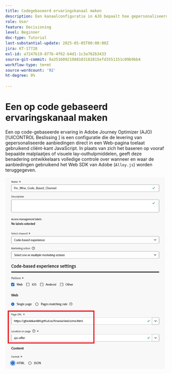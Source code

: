 ```yaml
---
title: Codegebaseerd ervaringskanaal maken
description: Een kanaalconfiguratie in AJO bepaalt hoe gepersonaliseerde inhoud, zoals aanbiedingen, via een specifiek kanaal zoals web, e-mail, mobiele app of andere digitale aanraakpunten wordt geleverd.
role: User
feature: Decisioning
level: Beginner
doc-type: Tutorial
last-substantial-update: 2025-05-05T00:00:00Z
jira: KT-17728
exl-id: a7247b19-877b-4f62-b4d1-1c3a762b3433
source-git-commit: 9a35160921988103182815efd3551151c09b9bb4
workflow-type: tm+mt
source-wordcount: '92'
ht-degree: 0%

---
```


# Een op code gebaseerd ervaringskanaal maken

Een op code-gebaseerde ervaring in Adobe Journey Optimizer (AJO) [!UICONTROL  Beslissing ] is een configuratie die de levering van gepersonaliseerde aanbiedingen direct in een Web-pagina toelaat gebruikend cliënt-kant JavaScript. In plaats van zich het baseren op vooraf bepaalde malplaatjes of visuele lay-outhulpmiddelen, geeft deze benadering ontwikkelaars volledige controle over wanneer en waar de aanbiedingen gebruikend het Web SDK van Adobe (`Alloy.js`) worden teruggegeven.

![ creeer-kanaal ](assets/cbe-channel.png)
